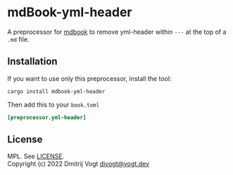 # mdBook-yml-header

A preprocessor for [mdbook](https://github.com/rust-lang-nursery/mdBook) to remove yml-header within `---` at the top of
a `.md` file.

## Installation

If you want to use only this preprocessor, install the tool:

```
cargo install mdbook-yml-header
```

Then add this to your `book.toml`

```toml
[preprocessor.yml-header]
```

## License

MPL. See [LICENSE](LICENSE).  
Copyright (c) 2022 Dmitrij Vogt <divogt@vogt.dev>
